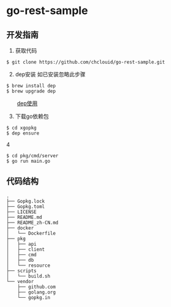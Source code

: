 # go-rest-sample
## 开发指南
1. 获取代码
```shell
$ git clone https://github.com/chclouid/go-rest-sample.git
```
2. dep安装 如已安装忽略此步骤

```shell
$ brew install dep
$ brew upgrade dep
```
&emsp;&emsp;[dep使用](https://golang.github.io/dep/)

3. 下载go依赖包
```shell
$ cd xgopkg
$ dep ensure
```
4

```
$ cd pkg/cmd/server
$ go run main.go
```

## 代码结构
```
.
├── Gopkg.lock
├── Gopkg.toml
├── LICENSE
├── README.md
├── README_zh-CN.md
├── docker
│   └── Dockerfile
├── pkg
│   ├── api
│   ├── client
│   ├── cmd
│   ├── db
│   └── resource
├── scripts
│   └── build.sh
└── vendor
    ├── github.com
    ├── golang.org
    └── gopkg.in
```
